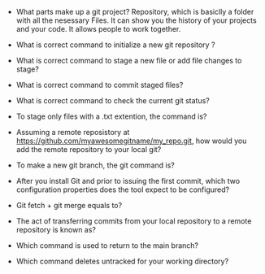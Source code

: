 - What parts make up a git project?
  Repository, which is basiclly a folder with all the nesessary Files.
  It can show you the history of your projects and your code.
  It allows people to work together.

- What is correct command to initialize a new git repository ?

- What is correct command to stage a new file or add file changes to stage?

- What is correct command to commit staged files?

- What is correct command to check the current git status?

- To stage only files with a .txt extention, the command is?

- Assuming a remote reposistory at https://github.com/myawesomegitname/my_repo.git, how would you add the remote repository to your local git?

- To make a new git branch, the git command is?

- After you install Git and prior to issuing the first commit, which two configuration properties does the tool expect to be configured?

- Git fetch + git merge equals to?

- The act of transferring commits from your local repository to a remote repository is known as?

- Which command is used to return to the main branch?

- Which command deletes untracked for your working directory?
